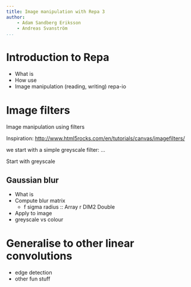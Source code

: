 ```yaml
---
title: Image manipulation with Repa 3
author:
    - Adam Sandberg Eriksson
    - Andreas Svanström
...
```


# Introduction to Repa

- What is
- How use
- Image manipulation (reading, writing) repa-io


# Image filters

Image manipulation using filters

Inspiration: http://www.html5rocks.com/en/tutorials/canvas/imagefilters/

we start with a simple greyscale filter:
...

Start with greyscale

## Gaussian blur

- What is
- Compute blur matrix
    - f sigma radius :: Array r DIM2 Double
- Apply to image
- greyscale vs colour


# Generalise to other linear convolutions

- edge detection
- other fun stuff
